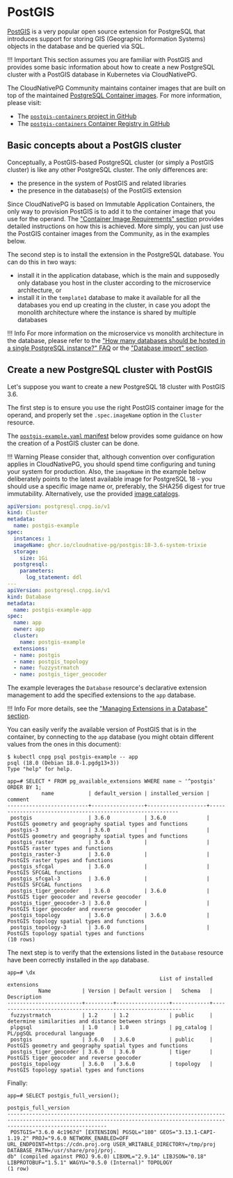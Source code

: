 # PostGIS
<!-- SPDX-License-Identifier: CC-BY-4.0 -->

[PostGIS](https://postgis.net/) is a very popular open source extension
for PostgreSQL that introduces support for storing GIS (Geographic Information
Systems) objects in the database and be queried via SQL.

!!! Important
    This section assumes you are familiar with PostGIS and provides some basic
    information about how to create a new PostgreSQL cluster with a PostGIS database
    in Kubernetes via CloudNativePG.

The CloudNativePG Community maintains container images that are built on top
of the maintained [PostgreSQL Container images](https://github.com/cloudnative-pg/postgres-containers).
For more information, please visit:

- The [`postgis-containers` project in GitHub](https://github.com/cloudnative-pg/postgis-containers)
- The [`postgis-containers` Container Registry in GitHub](https://github.com/cloudnative-pg/postgis-containers/pkgs/container/postgis)

## Basic concepts about a PostGIS cluster

Conceptually, a PostGIS-based PostgreSQL cluster (or simply a PostGIS cluster)
is like any other PostgreSQL cluster. The only differences are:

- the presence in the system of PostGIS and related libraries
- the presence in the database(s) of the PostGIS extension

Since CloudNativePG is based on Immutable Application Containers, the only way
to provision PostGIS is to add it to the container image that you use for the
operand. The ["Container Image Requirements" section](container_images.md) provides
detailed instructions on how this is achieved. More simply, you can just use
the PostGIS container images from the Community, as in the examples below.

The second step is to install the extension in the PostgreSQL database. You can
do this in two ways:

- install it in the application database, which is the main and supposedly only
  database you host in the cluster according to the microservice architecture, or
- install it in the `template1` database to make it available for all the
  databases you end up creating in the cluster, in case you adopt the monolith
  architecture where the instance is shared by multiple databases

!!! Info
    For more information on the microservice vs monolith architecture in the database,
    please refer to the ["How many databases should be hosted in a single PostgreSQL instance?" FAQ](faq.md)
    or the ["Database import" section](database_import.md).

## Create a new PostgreSQL cluster with PostGIS

Let's suppose you want to create a new PostgreSQL 18 cluster with PostGIS 3.6.

The first step is to ensure you use the right PostGIS container image for the
operand, and properly set the `.spec.imageName` option in the `Cluster`
resource.

The [`postgis-example.yaml` manifest](samples/postgis-example.yaml) below
provides some guidance on how the creation of a PostGIS cluster can be done.

!!! Warning
    Please consider that, although convention over configuration applies in
    CloudNativePG, you should spend time configuring and tuning your system for
    production. Also, the `imageName` in the example below deliberately points
    to the latest available image for PostgreSQL 18 - you should use a specific
    image name or, preferably, the SHA256 digest for true immutability.
    Alternatively, use the provided [image catalogs](https://github.com/cloudnative-pg/postgis-containers?tab=readme-ov-file#image-catalogs).


```yaml
apiVersion: postgresql.cnpg.io/v1
kind: Cluster
metadata:
  name: postgis-example
spec:
  instances: 1
  imageName: ghcr.io/cloudnative-pg/postgis:18-3.6-system-trixie
  storage:
    size: 1Gi
  postgresql:
    parameters:
      log_statement: ddl
---
apiVersion: postgresql.cnpg.io/v1
kind: Database
metadata:
  name: postgis-example-app
spec:
  name: app
  owner: app
  cluster:
    name: postgis-example
  extensions:
  - name: postgis
  - name: postgis_topology
  - name: fuzzystrmatch
  - name: postgis_tiger_geocoder
```

The example leverages the `Database` resource's declarative extension
management to add the specified extensions to the `app` database.

!!! Info
    For more details, see the
    ["Managing Extensions in a Database" section](declarative_database_management.md#managing-extensions-in-a-database).

You can easily verify the available version of PostGIS that is in the
container, by connecting to the `app` database (you might obtain different
values from the ones in this document):

```console
$ kubectl cnpg psql postgis-example -- app
psql (18.0 (Debian 18.0-1.pgdg13+3))
Type "help" for help.

app=# SELECT * FROM pg_available_extensions WHERE name ~ '^postgis' ORDER BY 1;
           name           | default_version | installed_version |                          comment
--------------------------+-----------------+-------------------+------------------------------------------------------------
 postgis                  | 3.6.0           | 3.6.0             | PostGIS geometry and geography spatial types and functions
 postgis-3                | 3.6.0           |                   | PostGIS geometry and geography spatial types and functions
 postgis_raster           | 3.6.0           |                   | PostGIS raster types and functions
 postgis_raster-3         | 3.6.0           |                   | PostGIS raster types and functions
 postgis_sfcgal           | 3.6.0           |                   | PostGIS SFCGAL functions
 postgis_sfcgal-3         | 3.6.0           |                   | PostGIS SFCGAL functions
 postgis_tiger_geocoder   | 3.6.0           | 3.6.0             | PostGIS tiger geocoder and reverse geocoder
 postgis_tiger_geocoder-3 | 3.6.0           |                   | PostGIS tiger geocoder and reverse geocoder
 postgis_topology         | 3.6.0           | 3.6.0             | PostGIS topology spatial types and functions
 postgis_topology-3       | 3.6.0           |                   | PostGIS topology spatial types and functions
(10 rows)
```

The next step is to verify that the extensions listed in the `Database`
resource have been correctly installed in the `app` database.

```console
app=# \dx
                                                 List of installed extensions
          Name          | Version | Default version |   Schema   |                        Description
------------------------+---------+-----------------+------------+------------------------------------------------------------
 fuzzystrmatch          | 1.2     | 1.2             | public     | determine similarities and distance between strings
 plpgsql                | 1.0     | 1.0             | pg_catalog | PL/pgSQL procedural language
 postgis                | 3.6.0   | 3.6.0           | public     | PostGIS geometry and geography spatial types and functions
 postgis_tiger_geocoder | 3.6.0   | 3.6.0           | tiger      | PostGIS tiger geocoder and reverse geocoder
 postgis_topology       | 3.6.0   | 3.6.0           | topology   | PostGIS topology spatial types and functions
```

Finally:

```console
app=# SELECT postgis_full_version();
                                                                            postgis_full_version
----------------------------------------------------------------------------------------------------------------------------------------------------------------------------
 POSTGIS="3.6.0 4c1967d" [EXTENSION] PGSQL="180" GEOS="3.13.1-CAPI-1.19.2" PROJ="9.6.0 NETWORK_ENABLED=OFF URL_ENDPOINT=https://cdn.proj.org USER_WRITABLE_DIRECTORY=/tmp/proj DATABASE_PATH=/usr/share/proj/proj.
db" (compiled against PROJ 9.6.0) LIBXML="2.9.14" LIBJSON="0.18" LIBPROTOBUF="1.5.1" WAGYU="0.5.0 (Internal)" TOPOLOGY
(1 row)
```
